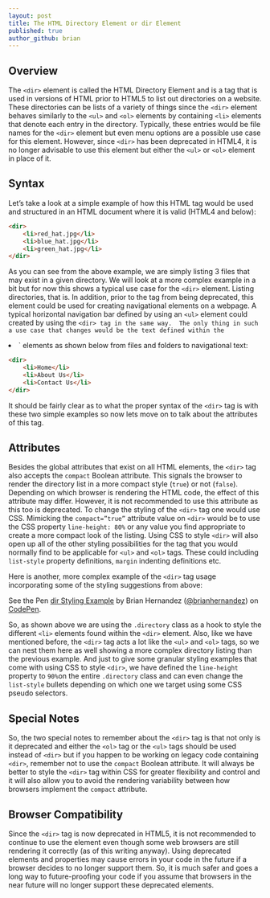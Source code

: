 ```yaml
---
layout: post
title: The HTML Directory Element or dir Element
published: true
author_github: brian
---
```




## Overview

The `<dir>` element is called the HTML Directory Element and is a tag that is used in versions of HTML prior to HTML5 to list out directories on a website.  These directories can be lists of a variety of things since the `<dir>` element behaves similarly to the `<ul>` and `<ol>` elements by containing `<li>` elements that denote each entry in the directory.  Typically, these entries would be file names for the `<dir>` element but even menu options are a possible use case for this element.  However, since `<dir>` has been deprecated in HTML4, it is no longer advisable to use this element but either the `<ul>` or `<ol>` element in place of it.


## Syntax

Let’s take a look at a simple example of how this HTML tag would be used and structured in an HTML document where it is valid (HTML4 and below):


```html
<dir>
	<li>red_hat.jpg</li>
	<li>blue_hat.jpg</li>
	<li>green_hat.jpg</li>
</dir>
```

	
As you can see from the above example, we are simply listing 3 files that may exist in a given directory.  We will look at a more complex example in a bit but for now this shows a typical use case for the `<dir>` element.  Listing directories, that is.  In addition, prior to the tag from being deprecated, this element could be used for creating navigational elements on a webpage.  A typical horizontal navigation bar defined by using an `<ul>` element could created by using the `<dir> tag in the same way.  The only thing in such a use case that changes would be the text defined within the `<li>` elements as shown below from files and folders to navigational text:


```html
<dir>
	<li>Home</li>
	<li>About Us</li>
	<li>Contact Us</li>
</dir>
```
		
It should be fairly clear as to what the proper syntax of the `<dir>` tag is with these two simple examples so now lets move on to talk about the attributes of this tag.

## Attributes

Besides the global attributes that exist on all HTML elements, the `<dir>` tag also accepts the `compact` Boolean attribute.  This signals the browser to render the directory list in a more compact style (`true`) or not (`false`).  Depending on which browser is rendering the HTML code, the effect of this attribute may differ.  However, it is not recommended to use this attribute as this too is deprecated.  To change the styling of the `<dir>` tag one would use CSS.  Mimicking the `compact=”true”` attribute value on `<dir>` would be to use the CSS property `line-height: 80%` or any value you find appropriate to create a more compact look of the listing.  Using CSS to style `<dir>` will also open up all of the other styling possibilities for the tag that you would normally find to be applicable for `<ul>` and `<ol>` tags.  These could including `list-style` property definitions, `margin` indenting definitions etc.

Here is another, more complex example of the `<dir>` tag usage incorporating some of the styling suggestions from above:

<p data-height="265" data-theme-id="dark" data-slug-hash="VjGapX" data-default-tab="html,result" data-user="brianhernandez" data-embed-version="2" class="codepen">See the Pen <a href="https://codepen.io/brianhernandez/pen/VjGapX/">dir Styling Example</a> by Brian Hernandez (<a href="http://codepen.io/brianhernandez">@brianhernandez</a>) on <a href="http://codepen.io">CodePen</a>.</p>
<script async src="//assets.codepen.io/assets/embed/ei.js"></script>

So, as shown above we are using the `.directory` class as a hook to style the different `<li>` elements found within the `<dir>` element.  Also, like we have mentioned before, the `<dir>` tag acts a lot like the `<ul>` and `<ol>` tags, so we can nest them here as well showing a more complex directory listing than the previous example.  And just to give some granular styling examples that come with using CSS to style `<dir>`, we have defined the `line-height` property to `90%`on the entire `.directory` class and can even change the `list-style` bullets depending on which one we target using some CSS pseudo selectors.  

## Special Notes

So, the two special notes to remember about the `<dir>` tag is that not only is it deprecated and either the `<ol>` tag or the `<ul>` tags should be used instead of `<dir>` but if you happen to be working on legacy code containing `<dir>`, remember not to use the `compact` Boolean attribute.  It will always be better to style the `<dir>` tag within CSS for greater flexibility and control and it will also allow you to avoid the rendering variability between how browsers implement the `compact` attribute. 

## Browser Compatibility

Since the `<dir>` tag is now deprecated in HTML5, it is not recommended to continue to use the element even though some web browsers are still rendering it correctly (as of this writing anyway).  Using deprecated elements and properties may cause errors in your code in the future if a browser decides to no longer support them.  So, it is much safer and goes a long way to future-proofing your code if you assume that browsers in the near future will no longer support these deprecated elements.
